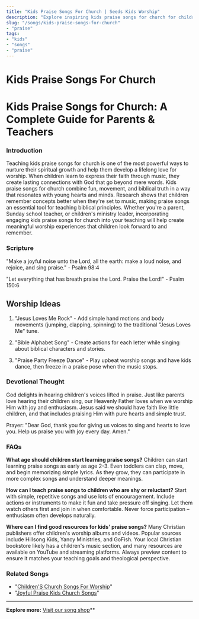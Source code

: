 ```yaml
---
title: "Kids Praise Songs For Church | Seeds Kids Worship"
description: "Explore inspiring kids praise songs for church for children's worship and faith development. Biblical music resources for families and ministry."
slug: "/songs/kids-praise-songs-for-church"
- "praise"
tags:
- "kids"
- "songs"
- "praise"
---
```


# Kids Praise Songs For Church

# Kids Praise Songs for Church: A Complete Guide for Parents & Teachers

### Introduction
Teaching kids praise songs for church is one of the most powerful ways to nurture their spiritual growth and help them develop a lifelong love for worship. When children learn to express their faith through music, they create lasting connections with God that go beyond mere words. Kids praise songs for church combine fun, movement, and biblical truth in a way that resonates with young hearts and minds. Research shows that children remember concepts better when they're set to music, making praise songs an essential tool for teaching biblical principles. Whether you're a parent, Sunday school teacher, or children's ministry leader, incorporating engaging kids praise songs for church into your teaching will help create meaningful worship experiences that children look forward to and remember.

### Scripture
"Make a joyful noise unto the Lord, all the earth: make a loud noise, and rejoice, and sing praise." - Psalm 98:4

"Let everything that has breath praise the Lord. Praise the Lord!" - Psalm 150:6

## Worship Ideas
1. "Jesus Loves Me Rock" - Add simple hand motions and body movements (jumping, clapping, spinning) to the traditional "Jesus Loves Me" tune.

2. "Bible Alphabet Song" - Create actions for each letter while singing about biblical characters and stories.

3. "Praise Party Freeze Dance" - Play upbeat worship songs and have kids dance, then freeze in a praise pose when the music stops.

### Devotional Thought
God delights in hearing children's voices lifted in praise. Just like parents love hearing their children sing, our Heavenly Father loves when we worship Him with joy and enthusiasm. Jesus said we should have faith like little children, and that includes praising Him with pure hearts and simple trust.

Prayer: "Dear God, thank you for giving us voices to sing and hearts to love you. Help us praise you with joy every day. Amen."

### FAQs

**What age should children start learning praise songs?**
Children can start learning praise songs as early as age 2-3. Even toddlers can clap, move, and begin memorizing simple lyrics. As they grow, they can participate in more complex songs and understand deeper meanings.

**How can I teach praise songs to children who are shy or reluctant?**
Start with simple, repetitive songs and use lots of encouragement. Include actions or instruments to make it fun and take pressure off singing. Let them watch others first and join in when comfortable. Never force participation – enthusiasm often develops naturally.

**Where can I find good resources for kids' praise songs?**
Many Christian publishers offer children's worship albums and videos. Popular sources include Hillsong Kids, Yancy Ministries, and GoFish. Your local Christian bookstore likely has a children's music section, and many resources are available on YouTube and streaming platforms. Always preview content to ensure it matches your teaching goals and theological perspective.

### Related Songs

- "[Children'S Church Songs For Worship](/songs/children-s-church-songs-for-worship/)"
- "[Joyful Praise Kids Church Songs](/songs/joyful-praise-kids-church-songs/)"

---

**Explore more:** [Visit our song shop](https://seedskidsworship.com/shop)**

<!-- Schema Markup -->
<script type="application/ld+json">
{
  "@context": "https://schema.org",
  "@type": "MusicRecording",
  "name": "Kids Praise Songs For Church",
  "byArtist": {
    "@type": "MusicGroup",
    "name": "Seeds Kids Worship"
  },
  "isFamilyFriendly": true,
  "url": "https://seedskidsworship.com/songs/kids-praise-songs-for-church/"
}
</script>